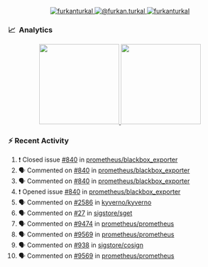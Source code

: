 <p align="center">
  <a href="https://linkedin.com/in/furkanturkal" target="blank">
    <img src="https://img.shields.io/badge/linkedin-%230077B5.svg?&style=for-the-badge&logo=linkedin&logoColor=white" alt="furkanturkal" />
  </a>
  <a href="https://medium.com/@furkan.turkal" target="blank">
    <img src="https://img.shields.io/badge/medium-%2312100E.svg?&style=for-the-badge&logo=medium&logoColor=white" alt="@furkan.turkal" />
  </a>
  <a href="https://twitter.com/furkanturkaI" target="blank">
    <img src="https://img.shields.io/badge/Twitter-1DA1F2?style=for-the-badge&logo=twitter&logoColor=white" alt="furkanturkaI" />
  </a>
</p>

### 📈 &nbsp;Analytics

<p align="center">
  <a href="https://github.com/bufgix">
    <img height="180em" src="https://github-readme-stats-eight-theta.vercel.app/api?username=Dentrax&show_icons=true&theme=algolia&include_all_commits=true&count_private=true&line_height=26"/>
    <img height="180em" src="https://github-readme-stats-eight-theta.vercel.app/api/top-langs/?username=Dentrax&layout=compact&langs_count=8&theme=algolia&line_height=26"/>
  </a>
</p>

### :zap: Recent Activity

<!--START_SECTION:activity-->
1. ❗️ Closed issue [#840](https://github.com/prometheus/blackbox_exporter/issues/840) in [prometheus/blackbox_exporter](https://github.com/prometheus/blackbox_exporter)
2. 🗣 Commented on [#840](https://github.com/prometheus/blackbox_exporter/issues/840) in [prometheus/blackbox_exporter](https://github.com/prometheus/blackbox_exporter)
3. 🗣 Commented on [#840](https://github.com/prometheus/blackbox_exporter/issues/840) in [prometheus/blackbox_exporter](https://github.com/prometheus/blackbox_exporter)
4. ❗️ Opened issue [#840](https://github.com/prometheus/blackbox_exporter/issues/840) in [prometheus/blackbox_exporter](https://github.com/prometheus/blackbox_exporter)
5. 🗣 Commented on [#2586](https://github.com/kyverno/kyverno/issues/2586) in [kyverno/kyverno](https://github.com/kyverno/kyverno)
6. 🗣 Commented on [#27](https://github.com/sigstore/sget/issues/27) in [sigstore/sget](https://github.com/sigstore/sget)
7. 🗣 Commented on [#9474](https://github.com/prometheus/prometheus/issues/9474) in [prometheus/prometheus](https://github.com/prometheus/prometheus)
8. 🗣 Commented on [#9569](https://github.com/prometheus/prometheus/issues/9569) in [prometheus/prometheus](https://github.com/prometheus/prometheus)
9. 🗣 Commented on [#938](https://github.com/sigstore/cosign/issues/938) in [sigstore/cosign](https://github.com/sigstore/cosign)
10. 🗣 Commented on [#9569](https://github.com/prometheus/prometheus/issues/9569) in [prometheus/prometheus](https://github.com/prometheus/prometheus)
<!--END_SECTION:activity-->
